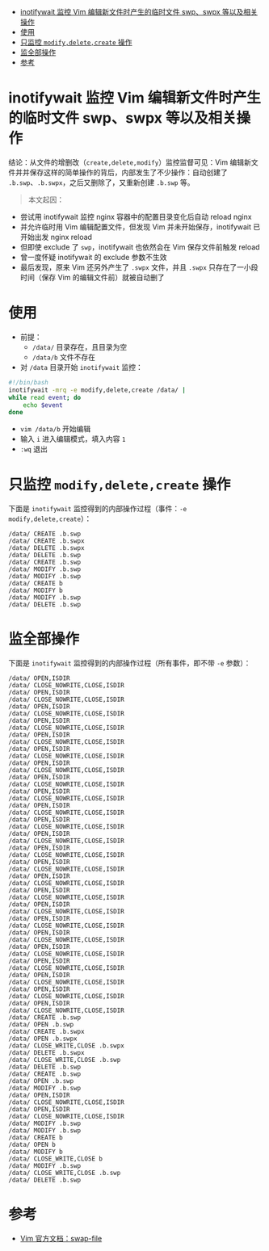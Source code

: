 <!-- START doctoc generated TOC please keep comment here to allow auto update -->
<!-- DON'T EDIT THIS SECTION, INSTEAD RE-RUN doctoc TO UPDATE -->

- [inotifywait 监控 Vim 编辑新文件时产生的临时文件 swp、swpx 等以及相关操作](#inotifywait-%E7%9B%91%E6%8E%A7-vim-%E7%BC%96%E8%BE%91%E6%96%B0%E6%96%87%E4%BB%B6%E6%97%B6%E4%BA%A7%E7%94%9F%E7%9A%84%E4%B8%B4%E6%97%B6%E6%96%87%E4%BB%B6-swpswpx-%E7%AD%89%E4%BB%A5%E5%8F%8A%E7%9B%B8%E5%85%B3%E6%93%8D%E4%BD%9C)
- [使用](#%E4%BD%BF%E7%94%A8)
- [只监控 `modify,delete,create` 操作](#%E5%8F%AA%E7%9B%91%E6%8E%A7-modifydeletecreate-%E6%93%8D%E4%BD%9C)
- [监全部操作](#%E7%9B%91%E5%85%A8%E9%83%A8%E6%93%8D%E4%BD%9C)
- [参考](#%E5%8F%82%E8%80%83)

<!-- END doctoc generated TOC please keep comment here to allow auto update -->

# inotifywait 监控 Vim 编辑新文件时产生的临时文件 swp、swpx 等以及相关操作
结论：从文件的增删改（`create,delete,modify`）监控监督可见：Vim 编辑新文件并并保存这样的简单操作的背后，内部发生了不少操作：自动创建了 `.b.swp`、`.b.swpx`，之后又删除了，又重新创建 `.b.swp` 等。

> 本文起因：

- 尝试用 inotifywait 监控 nginx 容器中的配置目录变化后自动 reload nginx
- 并允许临时用 Vim 编辑配置文件，但发现 Vim 并未开始保存，inotifywait 已开始出发 nginx reload
- 但即使 exclude 了 `swp`，inotifywait 也依然会在 Vim 保存文件前触发 reload
- 曾一度怀疑 inotifywait 的 exclude 参数不生效
- 最后发现，原来 Vim 还另外产生了 `.swpx` 文件，并且 `.swpx` 只存在了一小段时间（保存 Vim 的编辑文件前）就被自动删了



# 使用

- 前提：
  - `/data/` 目录存在，且目录为空
  - `/data/b` 文件不存在
- 对 `/data` 目录开始 `inotifywait` 监控：

```sh
#!/bin/bash
inotifywait -mrq -e modify,delete,create /data/ | 
while read event; do
    echo $event
done
```
- `vim /data/b` 开始编辑
- 输入 `i` 进入编辑模式，填入内容 `1`
- `:wq` 退出


# 只监控 `modify,delete,create` 操作

下面是 `inotifywait` 监控得到的内部操作过程（事件：`-e modify,delete,create`）：

```
/data/ CREATE .b.swp
/data/ CREATE .b.swpx
/data/ DELETE .b.swpx
/data/ DELETE .b.swp
/data/ CREATE .b.swp
/data/ MODIFY .b.swp
/data/ MODIFY .b.swp
/data/ CREATE b
/data/ MODIFY b
/data/ MODIFY .b.swp
/data/ DELETE .b.swp
```



# 监全部操作
下面是 `inotifywait` 监控得到的内部操作过程（所有事件，即不带 `-e` 参数）：

```
/data/ OPEN,ISDIR
/data/ CLOSE_NOWRITE,CLOSE,ISDIR
/data/ OPEN,ISDIR
/data/ CLOSE_NOWRITE,CLOSE,ISDIR
/data/ OPEN,ISDIR
/data/ CLOSE_NOWRITE,CLOSE,ISDIR
/data/ OPEN,ISDIR
/data/ CLOSE_NOWRITE,CLOSE,ISDIR
/data/ OPEN,ISDIR
/data/ CLOSE_NOWRITE,CLOSE,ISDIR
/data/ OPEN,ISDIR
/data/ CLOSE_NOWRITE,CLOSE,ISDIR
/data/ OPEN,ISDIR
/data/ CLOSE_NOWRITE,CLOSE,ISDIR
/data/ OPEN,ISDIR
/data/ CLOSE_NOWRITE,CLOSE,ISDIR
/data/ OPEN,ISDIR
/data/ CLOSE_NOWRITE,CLOSE,ISDIR
/data/ OPEN,ISDIR
/data/ CLOSE_NOWRITE,CLOSE,ISDIR
/data/ OPEN,ISDIR
/data/ CLOSE_NOWRITE,CLOSE,ISDIR
/data/ OPEN,ISDIR
/data/ CLOSE_NOWRITE,CLOSE,ISDIR
/data/ OPEN,ISDIR
/data/ CLOSE_NOWRITE,CLOSE,ISDIR
/data/ OPEN,ISDIR
/data/ CLOSE_NOWRITE,CLOSE,ISDIR
/data/ OPEN,ISDIR
/data/ CLOSE_NOWRITE,CLOSE,ISDIR
/data/ OPEN,ISDIR
/data/ CLOSE_NOWRITE,CLOSE,ISDIR
/data/ OPEN,ISDIR
/data/ CLOSE_NOWRITE,CLOSE,ISDIR
/data/ OPEN,ISDIR
/data/ CLOSE_NOWRITE,CLOSE,ISDIR
/data/ OPEN,ISDIR
/data/ CLOSE_NOWRITE,CLOSE,ISDIR
/data/ OPEN,ISDIR
/data/ CLOSE_NOWRITE,CLOSE,ISDIR
/data/ OPEN,ISDIR
/data/ CLOSE_NOWRITE,CLOSE,ISDIR
/data/ OPEN,ISDIR
/data/ CLOSE_NOWRITE,CLOSE,ISDIR
/data/ OPEN,ISDIR
/data/ CLOSE_NOWRITE,CLOSE,ISDIR
/data/ OPEN,ISDIR
/data/ CLOSE_NOWRITE,CLOSE,ISDIR
/data/ CREATE .b.swp
/data/ OPEN .b.swp
/data/ CREATE .b.swpx
/data/ OPEN .b.swpx
/data/ CLOSE_WRITE,CLOSE .b.swpx
/data/ DELETE .b.swpx
/data/ CLOSE_WRITE,CLOSE .b.swp
/data/ DELETE .b.swp
/data/ CREATE .b.swp
/data/ OPEN .b.swp
/data/ MODIFY .b.swp
/data/ OPEN,ISDIR
/data/ CLOSE_NOWRITE,CLOSE,ISDIR
/data/ OPEN,ISDIR
/data/ CLOSE_NOWRITE,CLOSE,ISDIR
/data/ MODIFY .b.swp
/data/ MODIFY .b.swp
/data/ CREATE b
/data/ OPEN b
/data/ MODIFY b
/data/ CLOSE_WRITE,CLOSE b
/data/ MODIFY .b.swp
/data/ CLOSE_WRITE,CLOSE .b.swp
/data/ DELETE .b.swp
```

# 参考
- [Vim 官方文档：swap-file](https://vimhelp.org/recover.txt.html#swap-file)
